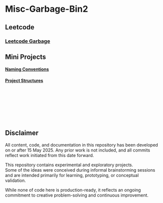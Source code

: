 # Misc-Garbage-Bin2

## Leetcode
### [Leetcode Garbage](<leetcode/leetcode.md>)


## Mini Projects
#### [Naming Conventions](<projects/Naming Conventions.md>)
#### [Project Structures](<projects/Project Structures.md>)




<br><br> 
<br><br> 
<br><br> 
## Disclaimer

All content, code, and documentation in this repository has been developed on or after 15 May 2025.
Any prior work is not included, and all commits reflect work initiated from this date forward.

This repository contains experimental and exploratory projects.  
Some of the ideas were conceived during informal brainstorming sessions  
and are intended primarily for learning, prototyping, or conceptual validation.  

While none of code here is production-ready, it reflects an ongoing  
commitment to creative problem-solving and continuous improvement.

